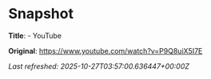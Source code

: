 # Snapshot

**Title**: - YouTube

**Original**: <https://www.youtube.com/watch?v=P9Q8uiX5I7E>

_Last refreshed: 2025-10-27T03:57:00.636447+00:00Z_
